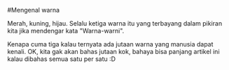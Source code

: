 #Mengenal warna

Merah, kuning, hijau. Selalu ketiga warna itu yang terbayang dalam pikiran kita jika mendengar kata "Warna-warni".

Kenapa cuma tiga kalau ternyata ada jutaan warna yang manusia dapat kenali. OK, kita gak akan bahas jutaan kok, bahaya bisa panjang artikel ini kalau dibahas semua satu per satu :D
